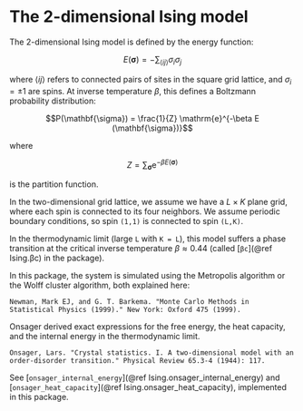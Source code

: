 # The 2-dimensional Ising model

The 2-dimensional Ising model is defined by the energy function:

```math
E(\mathbf{\sigma}) = - \sum_{\langle i j \rangle} \sigma_i \sigma_j
```

where $\langle i j \rangle$ refers to connected pairs of sites in the square grid lattice, and $\sigma_i = \pm 1$ are spins.
At inverse temperature $\beta$, this defines a Boltzmann probability distribution:

```math
P(\mathbf{\sigma}) = \frac{1}{Z} \mathrm{e}^{-\beta E (\mathbf{\sigma})}
```

where

```math
Z = \sum_{\mathbf{\sigma}} \mathrm{e}^{-\beta E(\mathbf{\sigma})}
```

is the partition function.

In the two-dimensional grid lattice, we assume we have a $L\times K$ plane grid, where each spin is connected to its four neighbors.
We assume periodic boundary conditions, so spin `(1,1)` is connected to spin `(L,K)`.

In the thermodynamic limit (large `L` with `K = L`), this model suffers a phase transition at the critical inverse temperature $\beta \approx 0.44$ (called [`βc`](@ref Ising.βc) in the package).

In this package, the system is simulated using the Metropolis algorithm or the Wolff cluster algorithm, both explained here:

```
Newman, Mark EJ, and G. T. Barkema. "Monte Carlo Methods in Statistical Physics (1999)." New York: Oxford 475 (1999).
```

Onsager derived exact expressions for the free energy, the heat capacity, and the internal energy in the thermodynamic limit.

```
Onsager, Lars. "Crystal statistics. I. A two-dimensional model with an order-disorder transition." Physical Review 65.3-4 (1944): 117.
```

See [`onsager_internal_energy`](@ref Ising.onsager_internal_energy) and [`onsager_heat_capacity`](@ref Ising.onsager_heat_capacity), implemented in this package.